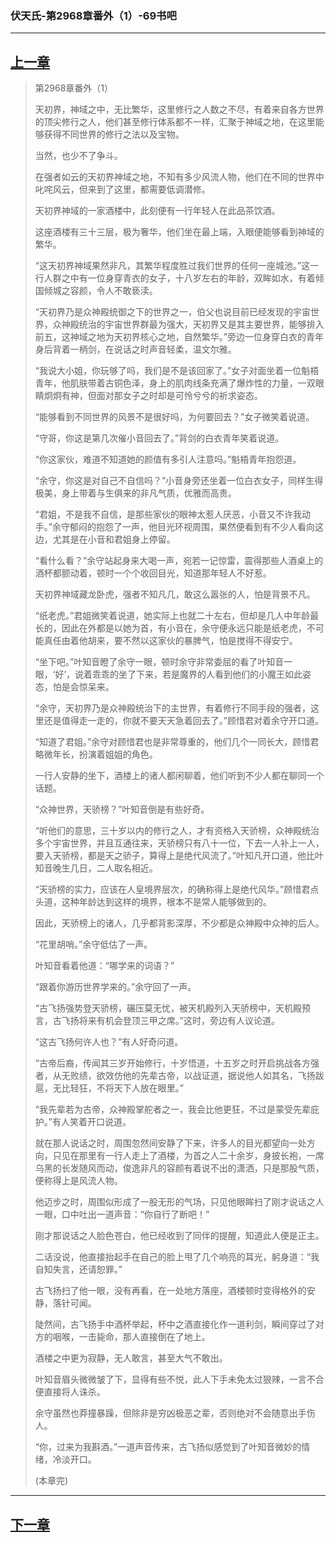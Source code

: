 ### 伏天氏-第2968章番外（1）-69书吧

--------
[上一章](./4a8e00af0e8c393f94ebaa32c537791f.md)
--------


>
>
>
>第2968章番外（1）
>
>天初界，神域之中，无比繁华，这里修行之人数之不尽，有着来自各方世界的顶尖修行之人，他们甚至修行体系都不一样，汇聚于神域之地，在这里能够获得不同世界的修行之法以及宝物。
>
>当然，也少不了争斗。
>
>在强者如云的天初界神域之地，不知有多少风流人物，他们在不同的世界中叱咤风云，但来到了这里，都需要低调潜修。
>
>天初界神域的一家酒楼中，此刻便有一行年轻人在此品茶饮酒。
>
>这座酒楼有三十三层，极为奢华，他们坐在最上端，入眼便能够看到神域的繁华。
>
>“这天初界神域果然非凡，其繁华程度胜过我们世界的任何一座城池。”这一行人群之中有一位身穿青衣的女子，十八岁左右的年龄，双眸如水，有着倾国倾城之容颜，令人不敢亵渎。
>
>“天初界乃是众神殿统御之下的世界之一，伯父也说目前已经发现的宇宙世界，众神殿统治的宇宙世界群最为强大，天初界又是其主要世界，能够排入前五，这神域之地为天初界核心之地，自然繁华。”旁边一位身穿白衣的青年身后背着一柄剑，在说话之时声音轻柔，温文尔雅。
>
>“我说大小姐，你玩够了吗，我们是不是该回家了。”女子对面坐着一位魁梧青年，他肌肤带着古铜色泽，身上的肌肉线条充满了爆炸性的力量，一双眼睛炯炯有神，但面对那女子之时却是可怜兮兮的祈求姿态。
>
>“能够看到不同世界的风景不是很好吗，为何要回去？”女子微笑着说道。
>
>“守哥，你这是第几次催小音回去了。”背剑的白衣青年笑着说道。
>
>“你这家伙，难道不知道她的颜值有多引人注意吗。”魁梧青年抱怨道。
>
>“余守，你这是对自己不自信吗？”小音身旁还坐着一位白衣女子，同样生得极美，身上带着与生俱来的非凡气质，优雅而高贵。
>
>“君姐，不是我不自信，是那些家伙的眼神太惹人厌恶，小音又不许我动手。”余守郁闷的抱怨了一声，他目光环视周围，果然便看到有不少人看向这边，尤其是在小音和君姐身上停留。
>
>“看什么看？”余守站起身来大喝一声，宛若一记惊雷，震得那些人酒桌上的酒杯都颤动着，顿时一个个收回目光，知道那年轻人不好惹。
>
>天初界神域藏龙卧虎，强者不知凡几，敢这么嚣张的人，怕是背景不凡。
>
>“纸老虎。”君姐微笑着说道，她实际上也就二十左右，但却是几人中年龄最长的，因此在外都是以她为首，有小音在，余守便永远只能是纸老虎，不可能真任由着他胡来，要不然以这家伙的暴脾气，怕是搅得不得安宁。
>
>“坐下吧。”叶知音瞪了余守一眼，顿时余守非常委屈的看了叶知音一眼，‘好’，说着乖乖的坐了下来，若是魔界的人看到他们的小魔王如此姿态，怕是会惊呆来。
>
>“余守，天初界乃是众神殿统治下的主世界，有着修行不同手段的强者，这里还是值得走一走的，你就不要天天急着回去了。”顾惜君对着余守开口道。
>
>“知道了君姐。”余守对顾惜君也是非常尊重的，他们几个一同长大，顾惜君略微年长，扮演着姐姐的角色。
>
>一行人安静的坐下，酒楼上的诸人都闲聊着，他们听到不少人都在聊同一个话题。
>
>“众神世界，天骄榜？”叶知音倒是有些好奇。
>
>“听他们的意思，三十岁以内的修行之人，才有资格入天骄榜，众神殿统治多个宇宙世界，并且互通往来，天骄榜只有八十一位，下去一人补上一人，要入天骄榜，都是天之骄子，算得上是绝代风流了。”叶知凡开口道，他比叶知音晚生几日，二人取名相近。
>
>“天骄榜的实力，应该在人皇境界层次，的确称得上是绝代风华。”顾惜君点头道，这种年龄达到这样的境界，根本不是常人能够做到的。
>
>因此，天骄榜上的诸人，几乎都背影深厚，不少都是众神殿中众神的后人。
>
>“花里胡哨。”余守低估了一声。
>
>叶知音看着他道：“哪学来的词语？”
>
>“跟着你游历世界学来的。”余守回了一声。
>
>“古飞扬强势登天骄榜，碾压莫无忧，被天机殿列入天骄榜中，天机殿预言，古飞扬将来有机会登顶三甲之席。”这时，旁边有人议论道。
>
>“这古飞扬何许人也？”有人好奇问道。
>
>“古帝后裔，传闻其三岁开始修行，十岁悟道，十五岁之时开启挑战各方强者，从无败绩，欲效仿他的先辈古帝，以战证道，据说他人如其名，飞扬跋扈，无比轻狂，不将天下人放在眼里。”
>
>“我先辈若为古帝，众神殿掌舵者之一，我会比他更狂，不过是蒙受先辈庇护。”有人笑着开口说道。
>
>就在那人说话之时，周围忽然间安静了下来，许多人的目光都望向一处方向，只见在那里有一行人走上了酒楼，为首之人二十余岁，身披长袍，一席乌黑的长发随风而动，俊逸非凡的容颜有着说不出的潇洒，只是那股气质，便称得上是风流人物。
>
>他迈步之时，周围似形成了一股无形的气场，只见他眼眸扫了刚才说话之人一眼，口中吐出一道声音：“你自行了断吧！”
>
>刚才那说话之人脸色苍白，他已经收到了同伴的提醒，知道此人便是正主。
>
>二话没说，他直接抬起手在自己的脸上甩了几个响亮的耳光，躬身道：“我自知失言，还请恕罪。”
>
>古飞扬扫了他一眼，没有再看，在一处地方落座，酒楼顿时变得格外的安静，落针可闻。
>
>陡然间，古飞扬手中酒杯举起，杯中之酒直接化作一道利剑，瞬间穿过了对方的咽喉，一击毙命，那人直接倒在了地上。
>
>酒楼之中更为寂静，无人敢言，甚至大气不敢出。
>
>叶知音眉头微微皱了下，显得有些不悦，此人下手未免太过狠辣，一言不合便直接将人诛杀。
>
>余守虽然也莽撞暴躁，但除非是穷凶极恶之辈，否则绝对不会随意出手伤人。
>
>“你，过来为我斟酒。”一道声音传来，古飞扬似感觉到了叶知音微妙的情绪，冷淡开口。
>
>(本章完)
>
>

--------
[下一章](./80e3d59637aa4317cdbe8dc98a0564ad.md)
--------

